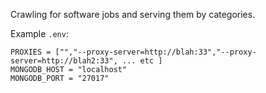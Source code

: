 Crawling for software jobs and serving them by categories.

Example `.env`:

```
PROXIES = ["","--proxy-server=http://blah:33","--proxy-server=http://blah2:33", ... etc ]
MONGODB_HOST = "localhost"
MONGODB_PORT = "27017"
```